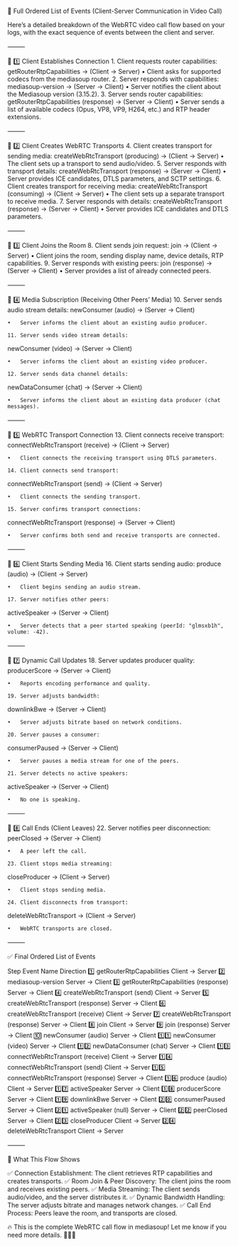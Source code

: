 📜 Full Ordered List of Events (Client-Server Communication in Video Call)

Here’s a detailed breakdown of the WebRTC video call flow based on your logs, with the exact sequence of events between the client and server.

⸻

📌 1️⃣ Client Establishes Connection
	1.	Client requests router capabilities:
getRouterRtpCapabilities → (Client → Server)
	•	Client asks for supported codecs from the mediasoup router.
	2.	Server responds with capabilities:
mediasoup-version → (Server → Client)
	•	Server notifies the client about the Mediasoup version (3.15.2).
	3.	Server sends router capabilities:
getRouterRtpCapabilities (response) → (Server → Client)
	•	Server sends a list of available codecs (Opus, VP8, VP9, H264, etc.) and RTP header extensions.

⸻

📌 2️⃣ Client Creates WebRTC Transports
	4.	Client creates transport for sending media:
createWebRtcTransport (producing) → (Client → Server)
	•	The client sets up a transport to send audio/video.
	5.	Server responds with transport details:
createWebRtcTransport (response) → (Server → Client)
	•	Server provides ICE candidates, DTLS parameters, and SCTP settings.
	6.	Client creates transport for receiving media:
createWebRtcTransport (consuming) → (Client → Server)
	•	The client sets up a separate transport to receive media.
	7.	Server responds with details:
createWebRtcTransport (response) → (Server → Client)
	•	Server provides ICE candidates and DTLS parameters.

⸻

📌 3️⃣ Client Joins the Room
	8.	Client sends join request:
join → (Client → Server)
	•	Client joins the room, sending display name, device details, RTP capabilities.
	9.	Server responds with existing peers:
join (response) → (Server → Client)
	•	Server provides a list of already connected peers.

⸻

📌 4️⃣ Media Subscription (Receiving Other Peers’ Media)
	10.	Server sends audio stream details:
newConsumer (audio) → (Server → Client)

	•	Server informs the client about an existing audio producer.

	11.	Server sends video stream details:
newConsumer (video) → (Server → Client)

	•	Server informs the client about an existing video producer.

	12.	Server sends data channel details:
newDataConsumer (chat) → (Server → Client)

	•	Server informs the client about an existing data producer (chat messages).

⸻

📌 5️⃣ WebRTC Transport Connection
	13.	Client connects receive transport:
connectWebRtcTransport (receive) → (Client → Server)

	•	Client connects the receiving transport using DTLS parameters.

	14.	Client connects send transport:
connectWebRtcTransport (send) → (Client → Server)

	•	Client connects the sending transport.

	15.	Server confirms transport connections:
connectWebRtcTransport (response) → (Server → Client)

	•	Server confirms both send and receive transports are connected.

⸻

📌 6️⃣ Client Starts Sending Media
	16.	Client starts sending audio:
produce (audio) → (Client → Server)

	•	Client begins sending an audio stream.

	17.	Server notifies other peers:
activeSpeaker → (Server → Client)

	•	Server detects that a peer started speaking (peerId: "glmsxb1h", volume: -42).

⸻

📌 7️⃣ Dynamic Call Updates
	18.	Server updates producer quality:
producerScore → (Server → Client)

	•	Reports encoding performance and quality.

	19.	Server adjusts bandwidth:
downlinkBwe → (Server → Client)

	•	Server adjusts bitrate based on network conditions.

	20.	Server pauses a consumer:
consumerPaused → (Server → Client)

	•	Server pauses a media stream for one of the peers.

	21.	Server detects no active speakers:
activeSpeaker → (Server → Client)

	•	No one is speaking.

⸻

📌 8️⃣ Call Ends (Client Leaves)
	22.	Server notifies peer disconnection:
peerClosed → (Server → Client)

	•	A peer left the call.

	23.	Client stops media streaming:
closeProducer → (Client → Server)

	•	Client stops sending media.

	24.	Client disconnects from transport:
deleteWebRtcTransport → (Client → Server)

	•	WebRTC transports are closed.

⸻

✅ Final Ordered List of Events

Step	Event Name	Direction
1️⃣	getRouterRtpCapabilities	Client → Server
2️⃣	mediasoup-version	Server → Client
3️⃣	getRouterRtpCapabilities (response)	Server → Client
4️⃣	createWebRtcTransport (send)	Client → Server
5️⃣	createWebRtcTransport (response)	Server → Client
6️⃣	createWebRtcTransport (receive)	Client → Server
7️⃣	createWebRtcTransport (response)	Server → Client
8️⃣	join	Client → Server
9️⃣	join (response)	Server → Client
🔟	newConsumer (audio)	Server → Client
1️⃣1️⃣	newConsumer (video)	Server → Client
1️⃣2️⃣	newDataConsumer (chat)	Server → Client
1️⃣3️⃣	connectWebRtcTransport (receive)	Client → Server
1️⃣4️⃣	connectWebRtcTransport (send)	Client → Server
1️⃣5️⃣	connectWebRtcTransport (response)	Server → Client
1️⃣6️⃣	produce (audio)	Client → Server
1️⃣7️⃣	activeSpeaker	Server → Client
1️⃣8️⃣	producerScore	Server → Client
1️⃣9️⃣	downlinkBwe	Server → Client
2️⃣0️⃣	consumerPaused	Server → Client
2️⃣1️⃣	activeSpeaker (null)	Server → Client
2️⃣2️⃣	peerClosed	Server → Client
2️⃣3️⃣	closeProducer	Client → Server
2️⃣4️⃣	deleteWebRtcTransport	Client → Server



⸻

🚀 What This Flow Shows

✅ Connection Establishment: The client retrieves RTP capabilities and creates transports.
✅ Room Join & Peer Discovery: The client joins the room and receives existing peers.
✅ Media Streaming: The client sends audio/video, and the server distributes it.
✅ Dynamic Bandwidth Handling: The server adjusts bitrate and manages network changes.
✅ Call End Process: Peers leave the room, and transports are closed.

🔥 This is the complete WebRTC call flow in mediasoup! Let me know if you need more details. 🚀🎥📡